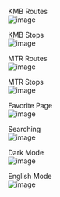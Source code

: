 KMB Routes</br>
![image](https://github.com/user-attachments/assets/0ef3e50f-daf4-4c64-b358-e83645bcf61b)

KMB Stops</br>
![image](https://github.com/user-attachments/assets/0755f74d-d15c-455b-8cfa-cdfebb4f9942)


MTR Routes</br>
![image](https://github.com/user-attachments/assets/91f3f7b3-a079-4ed1-b285-0e01050c8f8d)

MTR Stops</br>
![image](https://github.com/user-attachments/assets/48cfd6cd-cbad-4b8c-b379-6a835b400825)


Favorite Page</br>
![image](https://github.com/user-attachments/assets/2ab119a4-4c96-4819-bee2-d61f4c0ba3a3)


Searching</br>
![image](https://github.com/user-attachments/assets/7031457f-68c7-42eb-a47a-3095f0ae9b3a)

Dark Mode</br>
![image](https://github.com/user-attachments/assets/30554026-4687-4a88-bac7-a6927868540e)

English Mode</br>
![image](https://github.com/user-attachments/assets/a27cdddf-a2f6-4674-958e-8c8578319092)

